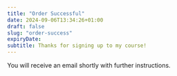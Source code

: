 ```yaml
---
title: "Order Successful"
date: 2024-09-06T13:34:26+01:00
draft: false
slug: "order-success"
expiryDate:
subtitle: Thanks for signing up to my course!
---
```


You will receive an email shortly with further instructions.